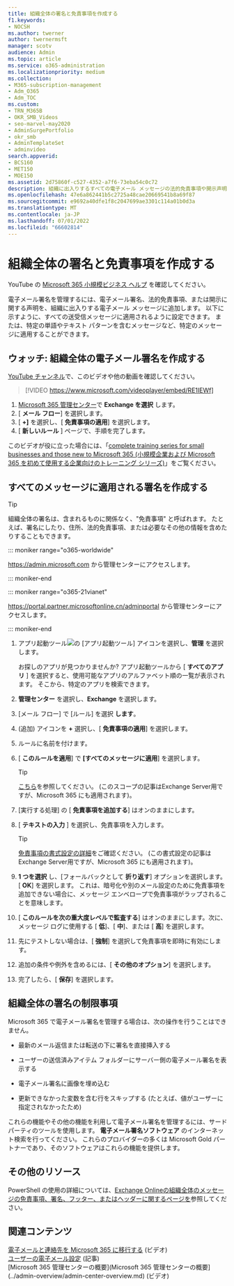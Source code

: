 ```yaml
---
title: 組織全体の署名と免責事項を作成する
f1.keywords:
- NOCSH
ms.author: twerner
author: twernermsft
manager: scotv
audience: Admin
ms.topic: article
ms.service: o365-administration
ms.localizationpriority: medium
ms.collection:
- M365-subscription-management
- Adm_O365
- Adm_TOC
ms.custom:
- TRN_M365B
- OKR_SMB_Videos
- seo-marvel-may2020
- AdminSurgePortfolio
- okr_smb
- AdminTemplateSet
- adminvideo
search.appverid:
- BCS160
- MET150
- MOE150
ms.assetid: 2d75860f-c527-4352-a7f6-73eba54c0c72
description: 組織に出入りするすべての電子メール メッセージの法的免責事項や開示声明など、電子メール署名を管理します。
ms.openlocfilehash: 47e6a862441b5c2725a48cae20669541b8a69f87
ms.sourcegitcommit: e9692a40dfe1f8c2047699ae3301c114a01b0d3a
ms.translationtype: MT
ms.contentlocale: ja-JP
ms.lasthandoff: 07/01/2022
ms.locfileid: "66602814"
---
```

# <a name="create-organization-wide-signatures-and-disclaimers"></a>組織全体の署名と免責事項を作成する

YouTube の [Microsoft 365 小規模ビジネス ヘルプ](https://go.microsoft.com/fwlink/?linkid=2197659) を確認してください。

 電子メール署名を管理するには、電子メール署名、法的免責事項、または開示に関する声明を、組織に出入りする電子メール メッセージに追加します。 以下に示すように、すべての送受信メッセージに適用されるように設定できます。 または、特定の単語やテキスト パターンを含むメッセージなど、特定のメッセージに適用することができます。

## <a name="watch-create-a-company-wide-email-signature"></a>ウォッチ: 組織全体の電子メール署名を作成する
  
[YouTube チャンネル](https://go.microsoft.com/fwlink/?linkid=2198031)で、このビデオや他の動画を確認してください。

> [!VIDEO https://www.microsoft.com/videoplayer/embed/RE1IEWf] 

1. <a href="https://go.microsoft.com/fwlink/p/?linkid=2024339" target="_blank">Microsoft 365 管理センター</a>で **Exchange を選択** します。
1. [ **メール フロー**] を選択します。
1. [ **+]** を選択し、[ **免責事項の適用**] を選択します。
1. [ **新しいルール** ] ページで、手順を完了します。 

このビデオが役に立った場合には、「[complete training series for small businesses and those new to Microsoft 365 (小規模企業および Microsoft 365 を初めて使用する企業向けのトレーニング シリーズ)](../../business-video/index.yml)」をご覧ください。

## <a name="create-a-signature-that-applies-to-all-messages"></a>すべてのメッセージに適用される署名を作成する

> [!TIP]
> 組織全体の署名は、含まれるものに関係なく、"免責事項" と呼ばれます。 たとえば、署名にしたり、住所、法的免責事項、または必要なその他の情報を含めたりすることもできます。
    
::: moniker range="o365-worldwide"

<a href="https://go.microsoft.com/fwlink/p/?linkid=2024339" target="_blank">https://admin.microsoft.com</a> から管理センターにアクセスします。

::: moniker-end

::: moniker range="o365-21vianet"

<a href="https://go.microsoft.com/fwlink/p/?linkid=850627" target="_blank">https://portal.partner.microsoftonline.cn/adminportal</a> から管理センターにアクセスします。

::: moniker-end

1. アプリ起動ツール![の [アプリ起動ツール] アイコンを](../../media/7502f4ec-3c9a-435d-a7b4-b9cda85189a7.png)選択し、**管理** を選択します。
   
    お探しのアプリが見つかりませんか? アプリ起動ツールから [ **すべてのアプリ** ] を選択すると、使用可能なアプリのアルファベット順の一覧が表示されます。 そこから、特定のアプリを検索できます。 
    
2. **管理センター** を選択し、**Exchange** を選択します。
    
3. [メール フロー] で [ルール] を選択 **します**。
    
4. (追加) アイコンを **+** 選択し、[ **免責事項の適用**] を選択します。
    
5. ルールに名前を付けます。
    
6. [ **このルールを適用**] で **[すべてのメッセージに適用**] を選択します。
    
    > [!TIP]
    > [こちら](/Exchange/policy-and-compliance/mail-flow-rules/signatures#Scoping)を参照してください。 (このスコープの記事はExchange Server用ですが、Microsoft 365 にも適用されます)。 
  
7. [実行する処理] の [ **免責事項を追加する**] はオンのままにします。 
    
8.  [ **テキストの入力** ] を選択し、免責事項を入力します。 
    
    > [!TIP]
    > [免責事項の書式設定の詳細](/Exchange/policy-and-compliance/mail-flow-rules/signatures#FormatDisclaimer)をご確認ください。 (この書式設定の記事はExchange Server用ですが、Microsoft 365 にも適用されます)。 

9. **1 つを選択** し、[フォールバックとして **折り返す**] オプションを選択します。 [ **OK**] を選択します。 これは、暗号化や別のメール設定のために免責事項を追加できない場合に、メッセージ エンベロープで免責事項がラップされることを意味します。
    
10. [ **このルールを次の重大度レベルで監査する**] はオンのままにします。次に、メッセージ ログに使用する [ **低**]、[ **中**]、または [ **高**] を選択します。 
    
11. 先にテストしない場合は、[ **強制**] を選択して免責事項を即時に有効にします。 
    
12. 追加の条件や例外を含めるには、[ **その他のオプション**] を選択します。 
    
13. 完了したら、[ **保存**] を選択します。 
    
## <a name="limitations-of-organization-wide-signatures"></a>組織全体の署名の制限事項

Microsoft 365 で電子メール署名を管理する場合は、次の操作を行うことはできません。
  
- 最新のメール返信または転送の下に署名を直接挿入する
    
- ユーザーの送信済みアイテム フォルダーにサーバー側の電子メール署名を表示する
    
- 電子メール署名に画像を埋め込む
    
- 更新できなかった変数を含む行をスキップする (たとえば、値がユーザーに指定されなかったため)
    
これらの機能やその他の機能を利用して電子メール署名を管理するには、サード パーティのツールを使用します。 **電子メール署名ソフトウェア** のインターネット検索を行ってください。 これらのプロバイダーの多くは Microsoft Gold パートナーであり、そのソフトウェアはこれらの機能を提供します。 
  
## <a name="more-resources"></a>その他のリソース

PowerShell の使用の詳細については、[Exchange Onlineの組織全体のメッセージの免責事項、署名、フッター、またはヘッダーに関するページを](/exchange/security-and-compliance/mail-flow-rules/disclaimers-signatures-footers-or-headers)参照してください。

## <a name="related-content"></a>関連コンテンツ

[電子メールと連絡先を Microsoft 365 に移行する](migrate-email-and-contacts-admin.md) (ビデオ)\
[ユーザーの電子メール設定](../email/office-365-user-email-settings.md) (記事)\
[Microsoft 365 管理センターの概要](Microsoft 365 管理センターの概要](../admin-overview/admin-center-overview.md) (ビデオ)

